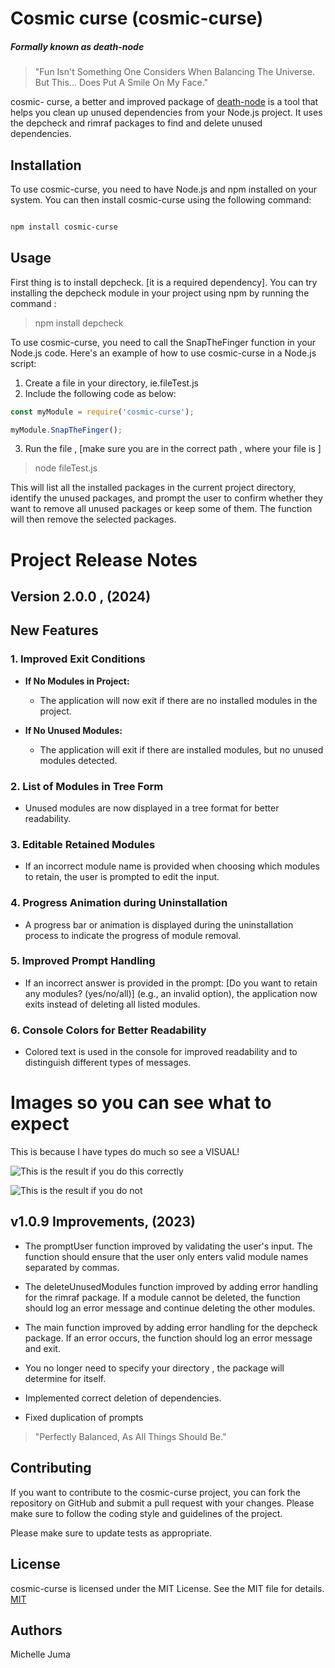 # Cosmic curse (cosmic-curse)

##### Formally known as *death-node*

> "Fun Isn't Something One Considers When Balancing The Universe. But This... Does Put A Smile On My Face." 

cosmic- curse, a better and improved package of [death-node](https://www.npmjs.com/package/death-node) is a tool that helps you clean up unused dependencies from your Node.js project. It uses the depcheck and rimraf packages to find and delete unused dependencies.


## Installation

To use cosmic-curse, you need to have Node.js and npm installed on your system. You can then install cosmic-curse using the following command:

```bash

npm install cosmic-curse

```

## Usage

First thing is to install depcheck. [it is a required dependency]. 
You can try installing the depcheck module in your project using npm by running the command : 

> npm install depcheck


To use cosmic-curse, you need to call the SnapTheFinger function in your Node.js code. Here's an example of how to use cosmic-curse in a Node.js script:

1. Create a file in your directory, ie.fileTest.js
2. Include the following code as below:

```javascript
const myModule = require('cosmic-curse');

myModule.SnapTheFinger();


```
3. Run the file , [make sure you are in the correct path , where your file is ]

> node fileTest.js


This will list all the installed packages in the current project directory, identify the unused packages, and prompt the user to confirm whether they want to remove all unused packages or keep some of them. The function will then remove the selected packages.


# Project Release Notes 

##  Version 2.0.0 , (2024)
## New Features

### 1. Improved Exit Conditions
- **If No Modules in Project:**
  - The application will now exit if there are no installed modules in the project.

- **If No Unused Modules:**
  - The application will exit if there are installed modules, but no unused modules detected.

### 2. List of Modules in Tree Form
- Unused modules are now displayed in a tree format for better readability.

### 3. Editable Retained Modules
- If an incorrect module name is provided when choosing which modules to retain, the user is prompted to edit the input.

### 4. Progress Animation during Uninstallation
- A progress bar or animation is displayed during the uninstallation process to indicate the progress of module removal.

### 5. Improved Prompt Handling
- If an incorrect answer is provided in the prompt:  [Do you want to retain any modules? (yes/no/all)] (e.g., an invalid option), the application now exits instead of deleting all listed modules.

### 6. Console Colors for Better Readability
- Colored text is used in the console for improved readability and to distinguish different types of messages.


# Images so you can see what to expect
This is because I have types do much so see a VISUAL!

![This is the result if you do this correctly](../../images/cosmic-curse.PNG)

![This is the result if you do not](../../images/cosmoc1.PNG)



## v1.0.9 Improvements, (2023)

- The promptUser function improved by validating the user's input. The function should ensure that the user only enters valid module names separated by commas.

- The deleteUnusedModules function improved by adding error handling for the rimraf package. If a module cannot be deleted, the function should log an error message and continue deleting the other modules.

- The main function  improved by adding error handling for the depcheck package. If an error occurs, the function should log an error message and exit.

- You no longer need to specify your directory , the package will determine for itself.

- Implemented correct deletion of dependencies. 

- Fixed duplication of prompts


> "Perfectly Balanced, As All Things Should Be."



## Contributing
If you want to contribute to the cosmic-curse project, you can fork the repository on GitHub and submit a pull request with your changes. Please make sure to follow the coding style and guidelines of the project.

Please make sure to update tests as appropriate.

## License
cosmic-curse is licensed under the MIT License. See the MIT file for details.
[MIT](https://choosealicense.com/licenses/mit/)

## Authors 
 Michelle Juma 